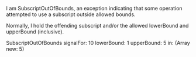 I am SubscriptOutOfBounds, an exception indicating that some operation attempted to use a subscript outside allowed bounds.Normally, I hold the offending subscript and/or the allowed lowerBound and upperBound (inclusive).SubscriptOutOfBounds 	signalFor: 10 	lowerBound: 1 	upperBound: 5 	in: (Array new: 5)